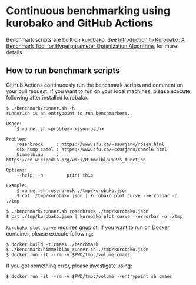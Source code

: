 # Continuous benchmarking using kurobako and GitHub Actions

Benchmark scripts are built on [kurobako](https://github.com/sile/kurobako).
See [Introduction to Kurobako: A Benchmark Tool for Hyperparameter Optimization Algorithms](https://medium.com/optuna/kurobako-a2e3f7b760c7) for more details.

## How to run benchmark scripts

GitHub Actions continuously run the benchmark scripts and comment on your pull request.
If you want to run on your local machines, please execute following after installed kurobako.

```console
$ ./benchmark/runner.sh -h
runner.sh is an entrypoint to run benchmarkers.

Usage:
    $ runner.sh <problem> <json-path>

Problem:
    rosenbrock     : https://www.sfu.ca/~ssurjano/rosen.html
    six-hump-camel : https://www.sfu.ca/~ssurjano/camel6.html
    himmelblau     : https://en.wikipedia.org/wiki/Himmelblau%27s_function

Options:
    --help, -h         print this

Example:
    $ runner.sh rosenbrock ./tmp/kurobako.json
    $ cat ./tmp/kurobako.json | kurobako plot curve --errorbar -o ./tmp

$ ./benchmark/runner.sh rosenbrock ./tmp/kurobako.json
$ cat ./tmp/kurobako.json | kurobako plot curve --errorbar -o ./tmp
```

`kurobako plot curve` requires gnuplot. If you want to run on Docker container, please execute following:

```
$ docker build -t cmaes ./benchmark
$ ./benchmark/himmelblau_runner.sh ./tmp/kurobako.json
$ docker run -it --rm -v $PWD/tmp:/volume cmaes
```

If you got something error, please investigate using:

```
$ docker run -it --rm -v $PWD/tmp:/volume --entrypoint sh cmaes
```

